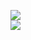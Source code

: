 [![](https://img.shields.io/badge/Made%20With-Github%20Spray-lightgrey.svg?style=for-the-badge&logo=github)](https://github.com/Annihil/github-spray#27416)  
[![](https://i.imgur.com/2DrTn0Z.gif)](https://github.com/Annihil/github-spray)